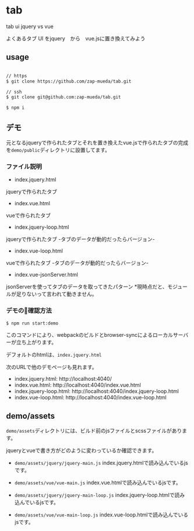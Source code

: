 # tab
tab ui jquery vs vue

よくあるタブ UI をjquery　から　vue.jsに置き換えてみよう

## usage

```bash

// https
$ git clone https://github.com/zap-mueda/tab.git

// ssh
$ git clone git@github.com:zap-mueda/tab.git

$ npm i
```

## デモ

元となるjqueryで作られたタブとそれを置き換えたvue.jsで作られたタブの完成を`demo/public`ディレクトリに設置してます。

### ファイル説明

- index.jquery.html

jqueryで作られたタブ

- index.vue.html

vueで作られたタブ

- index.jquery-loop.html

jqueryで作られたタブ -タブのデータが動的だったらバージョン-


- index.vue-loop.html

vueで作られたタブ -タブのデータが動的だったらバージョン-

- index.vue-jsonServer.html

jsonServerを使ってタブのデータを取ってきたパターン *現時点だと、モジュールが足りないって言われて動きません。

### デモの確認方法

```bash
$ npm run start:demo
```

このコマンドにより、webpackのビルドとbrowser-syncによるローカルサーバーが立ち上がります。

デフォルトのhtmlは、`index.jquery.html`

次のURLで他のデモページも見れます。

- index.jquery.html: http://localhost:4040/
- index.vue.html: http://localhost:4040/index.vue.html
- index.jquery-loop.html: http://localhost:4040/index.jquery-loop.html
- index.vue-loop.html: http://localhost:4040/index.vue-loop.html


## demo/assets

`demo/assets`ディレクトリには、ビルド前のjsファイルとscssファイルがあります。

jqueryとvueで書き方がどのように変わっているか確認できます。

- `demo/assets/jquery/jquery-main.js`
index.jquery.htmlで読み込んでいるjsです。

- `demo/assets/vue/vue-main.js`
index.vue.htmlで読み込んでいるjsです。

- `demo/assets/jquery/jquery-main-loop.js`
index.jquery-loop.htmlで読み込んでいるjsです。

- `demo/assets/vue/vue-main-loop.js`
index.vue-loop.htmlで読み込んでいるjsです。
